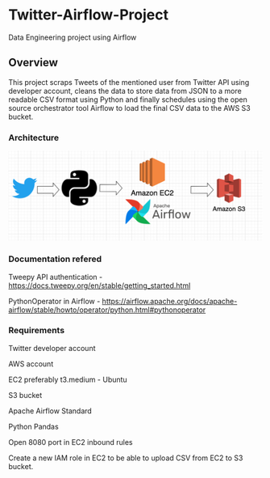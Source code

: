 # Twitter-Airflow-Project
Data Engineering project using Airflow


## Overview

This project scraps Tweets of the mentioned user from Twitter API using developer account, cleans the data to store data from JSON to a more readable CSV format using Python and finally schedules using the open source orchestrator tool Airflow to load the final CSV data to the AWS S3 bucket.


### Architecture

![Twitter Airflow project](https://github.com/sfc-gh-arout/twitter-airflow-project/blob/main/Twitter_project.png)


### Documentation refered

Tweepy API authentication - https://docs.tweepy.org/en/stable/getting_started.html

PythonOperator in Airflow - https://airflow.apache.org/docs/apache-airflow/stable/howto/operator/python.html#pythonoperator


### Requirements

Twitter developer account

AWS account

EC2 preferably t3.medium - Ubuntu

S3 bucket

Apache Airflow Standard

Python Pandas

Open 8080 port in EC2 inbound rules

Create a new IAM role in EC2 to be able to upload CSV from EC2 to S3 bucket.

